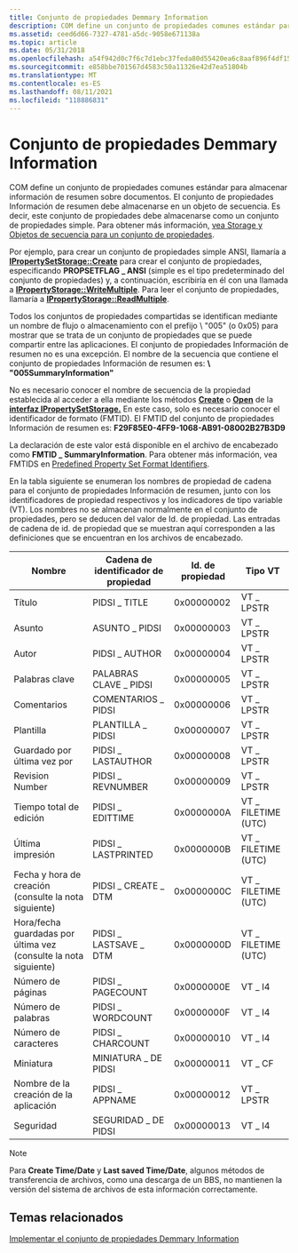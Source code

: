 ```yaml
---
title: Conjunto de propiedades Demmary Information
description: COM define un conjunto de propiedades comunes estándar para almacenar información de resumen sobre documentos.
ms.assetid: ceed6d66-7327-4781-a5dc-9058e671138a
ms.topic: article
ms.date: 05/31/2018
ms.openlocfilehash: a54f942d0c7f6c7d1ebc37feda80d55420ea6c8aaf896f4df15df2a5b7e7c0ad
ms.sourcegitcommit: e858bbe701567d4583c50a11326e42d7ea51804b
ms.translationtype: MT
ms.contentlocale: es-ES
ms.lasthandoff: 08/11/2021
ms.locfileid: "118886831"
---
```

# <a name="the-summary-information-property-set"></a>Conjunto de propiedades Demmary Information

COM define un conjunto de propiedades comunes estándar para almacenar información de resumen sobre documentos. El conjunto de propiedades Información de resumen debe almacenarse en un objeto de secuencia. Es decir, este conjunto de propiedades debe almacenarse como un conjunto de propiedades simple. Para obtener más información, [vea Storage y Objetos de secuencia para un conjunto de propiedades](storage-vs--stream-for-a-property-set.md).

Por ejemplo, para crear un conjunto de propiedades simple ANSI, llamaría a [**IPropertySetStorage::Create**](/windows/desktop/api/Propidl/nf-propidl-ipropertysetstorage-create) para crear el conjunto de propiedades, especificando **PROPSETFLAG \_ ANSI** (simple es el tipo predeterminado del conjunto de propiedades) y, a continuación, escribiría en él con una llamada a [**IPropertyStorage::WriteMultiple**](/windows/desktop/api/Propidl/nf-propidl-ipropertystorage-writemultiple). Para leer el conjunto de propiedades, llamaría a [**IPropertyStorage::ReadMultiple**](/windows/desktop/api/Propidl/nf-propidl-ipropertystorage-readmultiple).

Todos los conjuntos de propiedades compartidas se identifican mediante un nombre de flujo o almacenamiento con el prefijo \\ "005" (o 0x05) para mostrar que se trata de un conjunto de propiedades que se puede compartir entre las aplicaciones. El conjunto de propiedades Información de resumen no es una excepción. El nombre de la secuencia que contiene el conjunto de propiedades Información de resumen es: **\\ "005SummaryInformation"**

No es necesario conocer el nombre de secuencia de la propiedad establecida al acceder a ella mediante los métodos [**Create**](/windows/desktop/api/Propidl/nf-propidl-ipropertysetstorage-create) o [**Open**](/windows/desktop/api/Propidl/nf-propidl-ipropertysetstorage-open) de la [**interfaz IPropertySetStorage.**](/windows/desktop/api/Propidl/nn-propidl-ipropertysetstorage) En este caso, solo es necesario conocer el identificador de formato (FMTID). El FMTID del conjunto de propiedades Información de resumen es: **F29F85E0-4FF9-1068-AB91-08002B27B3D9**

La declaración de este valor está disponible en el archivo de encabezado como **FMTID \_ SummaryInformation**. Para obtener más información, vea FMTIDS en [Predefined Property Set Format Identifiers](predefined-property-set-format-identifiers.md).

En la tabla siguiente se enumeran los nombres de propiedad de cadena para el conjunto de propiedades Información de resumen, junto con los identificadores de propiedad respectivos y los indicadores de tipo variable (VT). Los nombres no se almacenan normalmente en el conjunto de propiedades, pero se deducen del valor de Id. de propiedad. Las entradas de cadena de id. de propiedad que se muestran aquí corresponden a las definiciones que se encuentran en los archivos de encabezado.

| Nombre | Cadena de identificador de propiedad | Id. de propiedad | Tipo VT |
|------|--------------------|-------------|---------|
| Título | PIDSI \_ TITLE | 0x00000002 | VT \_ LPSTR  |
| Asunto | ASUNTO \_ PIDSI | 0x00000003 | VT \_ LPSTR |
| Autor | PIDSI \_ AUTHOR | 0x00000004 | VT \_ LPSTR |
| Palabras clave | PALABRAS CLAVE \_ PIDSI | 0x00000005 | VT \_ LPSTR |
| Comentarios | COMENTARIOS \_ PIDSI | 0x00000006 | VT \_ LPSTR |
| Plantilla | PLANTILLA \_ PIDSI | 0x00000007 | VT \_ LPSTR |
| Guardado por última vez por | PIDSI \_ LASTAUTHOR | 0x00000008 | VT \_ LPSTR |
| Revision Number | PIDSI \_ REVNUMBER | 0x00000009 | VT \_ LPSTR |
| Tiempo total de edición | PIDSI \_ EDITTIME | 0x0000000A | VT \_ FILETIME (UTC) |
| Última impresión | PIDSI \_ LASTPRINTED | 0x0000000B | VT \_ FILETIME (UTC) |
| Fecha y hora de creación (consulte la nota siguiente) | PIDSI \_ CREATE \_ DTM | 0x0000000C | VT \_ FILETIME (UTC) |
| Hora/fecha guardadas por última vez (consulte la nota siguiente) | PIDSI \_ LASTSAVE \_ DTM | 0x0000000D | VT \_ FILETIME (UTC) |
| Número de páginas | PIDSI \_ PAGECOUNT | 0x0000000E | VT \_ I4 |
| Número de palabras | PIDSI \_ WORDCOUNT | 0x0000000F | VT \_ I4 |
| Número de caracteres | PIDSI \_ CHARCOUNT | 0x00000010 | VT \_ I4 |
| Miniatura | MINIATURA \_ DE PIDSI | 0x00000011 | VT \_ CF |
| Nombre de la creación de la aplicación | PIDSI \_ APPNAME | 0x00000012 | VT \_ LPSTR |
| Seguridad | SEGURIDAD \_ DE PIDSI | 0x00000013 | VT \_ I4 |

> [!NOTE]
> Para **Create Time/Date** y **Last saved Time/Date**, algunos métodos de transferencia de archivos, como una descarga de un BBS, no mantienen la versión del sistema de archivos de esta información correctamente.

## <a name="related-topics"></a>Temas relacionados

<dl> <dt>

[Implementar el conjunto de propiedades Demmary Information](implementing-the-summary-information-property-set.md)
</dt> </dl>

 

 




